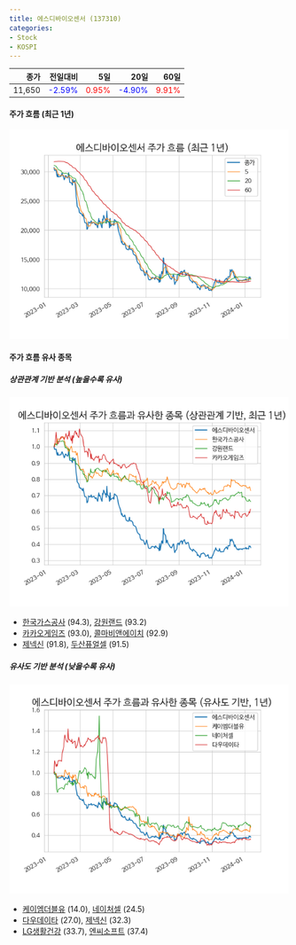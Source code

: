```yaml
---
title: 에스디바이오센서 (137310)
categories:
- Stock
- KOSPI
---
```


|종가|전일대비|5일|20일|60일|
|---:|-------:|--:|---:|---:|
|11,650|<span style="color: blue">-2.59%</span>|<span style="color: red">0.95%</span>|<span style="color: blue">-4.90%</span>|<span style="color: red">9.91%</span>|

<!-- more -->


#### 주가 흐름 (최근 1년)
![137310](/assets/images/stock/137310.png)


#### 주가 흐름 유사 종목


##### 상관관계 기반 분석 (높을수록 유사)
![137310](/assets/images/stock/137310_corr.png)
- [한국가스공사](/036460/) (94.3), [강원랜드](/035250/) (93.2)
- [카카오게임즈](/293490/) (93.0), [콜마비앤에이치](/200130/) (92.9)
- [제넥신](/095700/) (91.8), [두산퓨얼셀](/336260/) (91.5)


##### 유사도 기반 분석 (낮을수록 유사)	
![137310](/assets/images/stock/137310_sim.png)
- [케이엠더블유](/032500/) (14.0), [네이처셀](/007390/) (24.5)
- [다우데이타](/032190/) (27.0), [제넥신](/095700/) (32.3)
- [LG생활건강](/051900/) (33.7), [엔씨소프트](/036570/) (37.4)